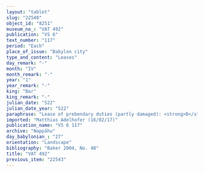 ```yaml
---
layout: "tablet"
slug: "22540"
object_id: "8251"
museum_no_: "VAT 492"
publication: "VS 6"
text_number: "117"
period: "Each"
place_of_issue: "Babylon city"
type_and_content: "Leases"
day_remark: "-"
month: "IV"
month_remark: "-"
year: "1"
year_remark: "-"
king: "Bar"
king_remark: "-"
julian_date: "522"
julian_date_year: "522"
paraphrase: "Lease of prebendary duties (partly damaged): <strong>B</strong>, whom <strong>C </strong>adopted, gives &frac12; <em>qa</em> of bread and &frac12; <em>qa</em> of beer in E&scaron;ume&scaron;u, the shrine of Bēl-āliya-&scaron;a-&Scaron;arbānu [to ...]. (Also white silver is given, but in unclear context due to damage). 4 witnesses and the scribe (Nab&ucirc;-mukīn-apli/Bēl-ahhē-iddin/Adad-&scaron;amm&ecirc;). Addendum: the bread is at his disposal from the 1<sup>st</sup> of Abu (V).<br /> &nbsp;<br /> <strong>A</strong> = Nab&ucirc;-mu&scaron;ētiq-udd&ecirc;/Ea-zēru-iqī&scaron;a//Eppe&scaron;-ilī; <strong>B</strong> = Iddin-Nab&ucirc;/Nab&ucirc;-bān-zēri//Nappāhu; <strong>C</strong> = Gimillu/Marduk-&scaron;umu-ibni//Nappāhu<br /> &nbsp;"
imported: "Matthias Adelhofer (16/02/17)"
publication_name: "VS 6 117"
archive: "Nappāhu"
day_babylonian_: "27"
orientation: "Landscape"
bibliography: "Baker 2004, No. 48"
title: "VAT 492"
previous_item: "22543"
---
```

